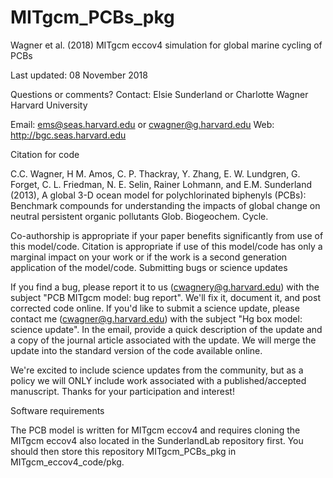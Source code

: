 # MITgcm_PCBs_pkg
Wagner et al. (2018) MITgcm eccov4 simulation for global marine cycling of PCBs

Last updated: 08 November 2018

Questions or comments? Contact: Elsie Sunderland or Charlotte Wagner Harvard University

Email: ems@seas.harvard.edu or cwagner@g.harvard.edu Web: http://bgc.seas.harvard.edu

Citation for code

C.C. Wagner, H M. Amos, C. P. Thackray, Y. Zhang, E. W. Lundgren, G. Forget, C. L. Friedman, N. E. Selin,
Rainer Lohmann, and  E.M. Sunderland (2013), A global 3-D ocean model for polychlorinated biphenyls (PCBs): Benchmark compounds for understanding the impacts of global change on neutral persistent organic pollutants Glob. Biogeochem. Cycle.


Co-authorship is appropriate if your paper benefits significantly from use of this model/code.
Citation is appropriate if use of this model/code has only a marginal impact on your work or if the work is a second generation application of the model/code.
Submitting bugs or science updates

If you find a bug, please report it to us (cwagnery@g.harvard.edu) with the subject "PCB MITgcm model: bug report". We'll fix it, document it, and post corrected code online. If you'd like to submit a science update, please contact me (cwagner@g.harvard.edu) with the subject "Hg box model: science update". In the email, provide a quick description of the update and a copy of the journal article associated with the update. We will merge the update into the standard version of the code available online.

We're excited to include science updates from the community, but as a policy we will ONLY include work associated with a published/accepted manuscript. Thanks for your participation and interest!

Software requirements

The PCB model is written for MITgcm eccov4 and requires cloning the MITgcm eccov4 also located in the SunderlandLab repository first. You should then store this repository MITgcm_PCBs_pkg in MITgcm_eccov4_code/pkg.
